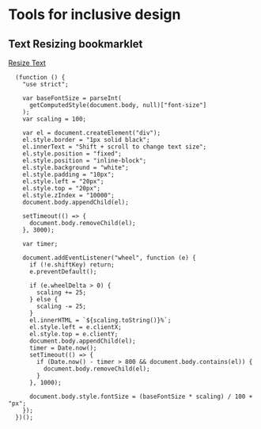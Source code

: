 # Tools for inclusive design

## Text Resizing bookmarklet

<a href='javascript:(function () {"use strict";var baseFontSize = parseInt(getComputedStyle(document.body, null)["font-size"]);var scaling = 100;var el = document.createElement("div");el.style.border = "1px solid black";el.innerText = "Shift + scroll to change text size";el.style.position = "fixed";el.style.position = "inline-block";el.style.background = "white";el.style.padding = "10px";el.style.left = "20px";el.style.top = "20px";el.style.zIndex = "10000";document.body.appendChild(el);setTimeout(() => {document.body.removeChild(el);}, 3000);var timer;document.addEventListener("wheel", function (e) {if (!e.shiftKey) return;e.preventDefault();if (e.wheelDelta > 0) {scaling += 25;} else {scaling -= 25;}el.innerHTML = `${scaling.toString()}%`;el.style.left = e.clientX;el.style.top = e.clientY;document.body.appendChild(el);timer = Date.now();setTimeout(() => {if (Date.now() - timer > 800 && document.body.contains(el)) {document.body.removeChild(el);}}, 1000);document.body.style.fontSize = (baseFontSize * scaling) / 100 + "px";});})();)'>Resize Text</a>

```
  (function () {
    "use strict";

    var baseFontSize = parseInt(
      getComputedStyle(document.body, null)["font-size"]
    );
    var scaling = 100;

    var el = document.createElement("div");
    el.style.border = "1px solid black";
    el.innerText = "Shift + scroll to change text size";
    el.style.position = "fixed";
    el.style.position = "inline-block";
    el.style.background = "white";
    el.style.padding = "10px";
    el.style.left = "20px";
    el.style.top = "20px";
    el.style.zIndex = "10000";
    document.body.appendChild(el);

    setTimeout(() => {
      document.body.removeChild(el);
    }, 3000);

    var timer;

    document.addEventListener("wheel", function (e) {
      if (!e.shiftKey) return;
      e.preventDefault();

      if (e.wheelDelta > 0) {
        scaling += 25;
      } else {
        scaling -= 25;
      }
      el.innerHTML = `${scaling.toString()}%`;
      el.style.left = e.clientX;
      el.style.top = e.clientY;
      document.body.appendChild(el);
      timer = Date.now();
      setTimeout(() => {
        if (Date.now() - timer > 800 && document.body.contains(el)) {
          document.body.removeChild(el);
        }
      }, 1000);

      document.body.style.fontSize = (baseFontSize * scaling) / 100 + "px";
    });
  })();
```
